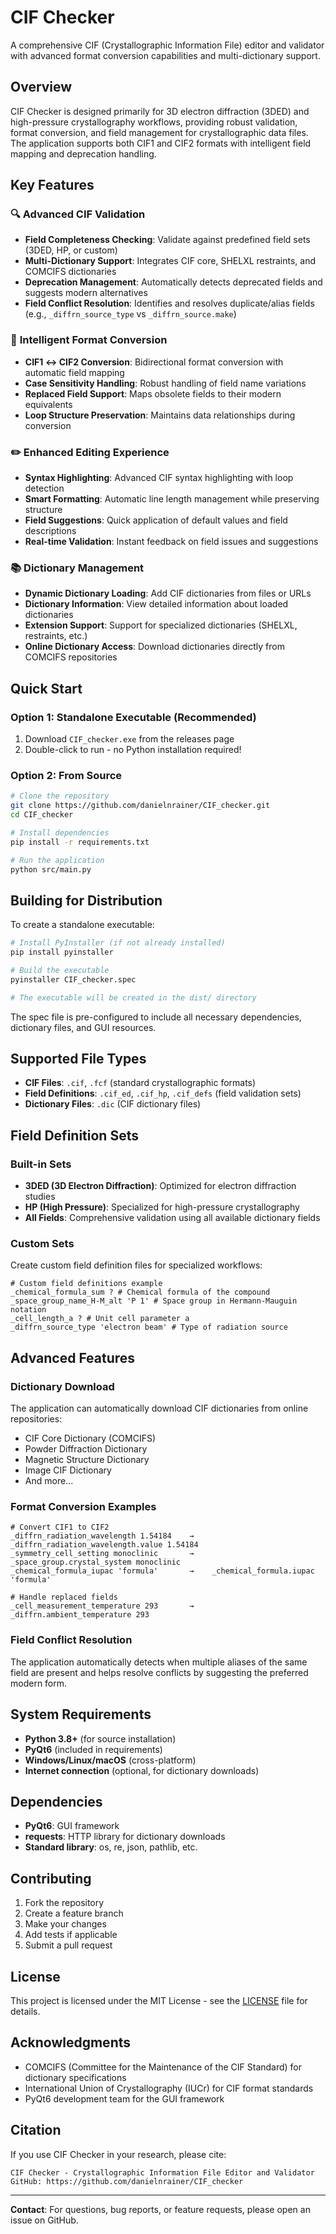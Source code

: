 # CIF Checker

A comprehensive CIF (Crystallographic Information File) editor and validator with advanced format conversion capabilities and multi-dictionary support.

## Overview

CIF Checker is designed primarily for 3D electron diffraction (3DED) and high-pressure crystallography workflows, providing robust validation, format conversion, and field management for crystallographic data files. The application supports both CIF1 and CIF2 formats with intelligent field mapping and deprecation handling.

## Key Features

### 🔍 **Advanced CIF Validation**
- **Field Completeness Checking**: Validate against predefined field sets (3DED, HP, or custom)
- **Multi-Dictionary Support**: Integrates CIF core, SHELXL restraints, and COMCIFS dictionaries
- **Deprecation Management**: Automatically detects deprecated fields and suggests modern alternatives
- **Field Conflict Resolution**: Identifies and resolves duplicate/alias fields (e.g., `_diffrn_source_type` vs `_diffrn_source.make`)

### 🔄 **Intelligent Format Conversion**
- **CIF1 ↔ CIF2 Conversion**: Bidirectional format conversion with automatic field mapping
- **Case Sensitivity Handling**: Robust handling of field name variations
- **Replaced Field Support**: Maps obsolete fields to their modern equivalents
- **Loop Structure Preservation**: Maintains data relationships during conversion

### ✏️ **Enhanced Editing Experience**
- **Syntax Highlighting**: Advanced CIF syntax highlighting with loop detection
- **Smart Formatting**: Automatic line length management while preserving structure
- **Field Suggestions**: Quick application of default values and field descriptions
- **Real-time Validation**: Instant feedback on field issues and suggestions

### 📚 **Dictionary Management**
- **Dynamic Dictionary Loading**: Add CIF dictionaries from files or URLs
- **Dictionary Information**: View detailed information about loaded dictionaries
- **Extension Support**: Support for specialized dictionaries (SHELXL, restraints, etc.)
- **Online Dictionary Access**: Download dictionaries directly from COMCIFS repositories

## Quick Start

### Option 1: Standalone Executable (Recommended)
1. Download `CIF_checker.exe` from the releases page
2. Double-click to run - no Python installation required!

### Option 2: From Source
```bash
# Clone the repository
git clone https://github.com/danielnrainer/CIF_checker.git
cd CIF_checker

# Install dependencies
pip install -r requirements.txt

# Run the application
python src/main.py
```

## Building for Distribution

To create a standalone executable:

```bash
# Install PyInstaller (if not already installed)
pip install pyinstaller

# Build the executable
pyinstaller CIF_checker.spec

# The executable will be created in the dist/ directory
```

The spec file is pre-configured to include all necessary dependencies, dictionary files, and GUI resources.

## Supported File Types

- **CIF Files**: `.cif`, `.fcf` (standard crystallographic formats)
- **Field Definitions**: `.cif_ed`, `.cif_hp`, `.cif_defs` (field validation sets)
- **Dictionary Files**: `.dic` (CIF dictionary files)

## Field Definition Sets

### Built-in Sets
- **3DED (3D Electron Diffraction)**: Optimized for electron diffraction studies
- **HP (High Pressure)**: Specialized for high-pressure crystallography
- **All Fields**: Comprehensive validation using all available dictionary fields

### Custom Sets
Create custom field definition files for specialized workflows:

```
# Custom field definitions example
_chemical_formula_sum ? # Chemical formula of the compound
_space_group_name_H-M_alt 'P 1' # Space group in Hermann-Mauguin notation
_cell_length_a ? # Unit cell parameter a
_diffrn_source_type 'electron beam' # Type of radiation source
```

## Advanced Features

### Dictionary Download
The application can automatically download CIF dictionaries from online repositories:
- CIF Core Dictionary (COMCIFS)
- Powder Diffraction Dictionary
- Magnetic Structure Dictionary
- Image CIF Dictionary
- And more...

### Format Conversion Examples
```
# Convert CIF1 to CIF2
_diffrn_radiation_wavelength 1.54184    →    _diffrn_radiation_wavelength.value 1.54184
_symmetry_cell_setting monoclinic       →    _space_group.crystal_system monoclinic
_chemical_formula_iupac 'formula'       →    _chemical_formula.iupac 'formula'

# Handle replaced fields
_cell_measurement_temperature 293       →    _diffrn.ambient_temperature 293
```

### Field Conflict Resolution
The application automatically detects when multiple aliases of the same field are present and helps resolve conflicts by suggesting the preferred modern form.

## System Requirements

- **Python 3.8+** (for source installation)
- **PyQt6** (included in requirements)
- **Windows/Linux/macOS** (cross-platform)
- **Internet connection** (optional, for dictionary downloads)

## Dependencies

- **PyQt6**: GUI framework
- **requests**: HTTP library for dictionary downloads
- **Standard library**: os, re, json, pathlib, etc.

## Contributing

1. Fork the repository
2. Create a feature branch
3. Make your changes
4. Add tests if applicable
5. Submit a pull request

## License

This project is licensed under the MIT License - see the [LICENSE](LICENSE) file for details.

## Acknowledgments

- COMCIFS (Committee for the Maintenance of the CIF Standard) for dictionary specifications
- International Union of Crystallography (IUCr) for CIF format standards
- PyQt6 development team for the GUI framework

## Citation

If you use CIF Checker in your research, please cite:

```
CIF Checker - Crystallographic Information File Editor and Validator
GitHub: https://github.com/danielnrainer/CIF_checker
```

---

**Contact**: For questions, bug reports, or feature requests, please open an issue on GitHub.


